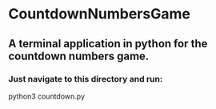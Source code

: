 # CountdownNumbersGame
## A terminal application in python for the countdown numbers game.

### Just navigate to this directory and run:
python3 countdown.py
